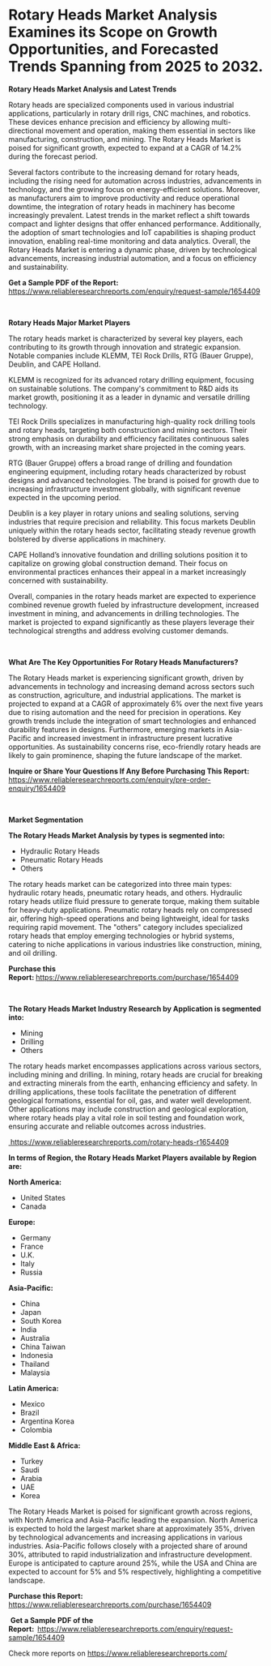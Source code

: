 <p><h1>Rotary Heads Market Analysis Examines its Scope on Growth Opportunities, and Forecasted Trends Spanning from 2025 to 2032.</h1></p><p><strong>Rotary Heads Market Analysis and Latest Trends</strong></p>
<p><p>Rotary heads are specialized components used in various industrial applications, particularly in rotary drill rigs, CNC machines, and robotics. These devices enhance precision and efficiency by allowing multi-directional movement and operation, making them essential in sectors like manufacturing, construction, and mining. The Rotary Heads Market is poised for significant growth, expected to expand at a CAGR of 14.2% during the forecast period.</p><p>Several factors contribute to the increasing demand for rotary heads, including the rising need for automation across industries, advancements in technology, and the growing focus on energy-efficient solutions. Moreover, as manufacturers aim to improve productivity and reduce operational downtime, the integration of rotary heads in machinery has become increasingly prevalent. Latest trends in the market reflect a shift towards compact and lighter designs that offer enhanced performance. Additionally, the adoption of smart technologies and IoT capabilities is shaping product innovation, enabling real-time monitoring and data analytics. Overall, the Rotary Heads Market is entering a dynamic phase, driven by technological advancements, increasing industrial automation, and a focus on efficiency and sustainability.</p></p>
<p><strong>Get a Sample PDF of the Report:&nbsp;</strong> <a href="https://www.reliableresearchreports.com/enquiry/request-sample/1654409?utm_campaign=1950&utm_medium=2&utm_source=Github&utm_content=ia&utm_term=23022025&utm_id=rotary-heads">https://www.reliableresearchreports.com/enquiry/request-sample/1654409</a></p>
<p>&nbsp;</p>
<p><strong>Rotary Heads Major Market Players</strong></p>
<p><p>The rotary heads market is characterized by several key players, each contributing to its growth through innovation and strategic expansion. Notable companies include KLEMM, TEI Rock Drills, RTG (Bauer Gruppe), Deublin, and CAPE Holland.</p><p>KLEMM is recognized for its advanced rotary drilling equipment, focusing on sustainable solutions. The company's commitment to R&D aids its market growth, positioning it as a leader in dynamic and versatile drilling technology. </p><p>TEI Rock Drills specializes in manufacturing high-quality rock drilling tools and rotary heads, targeting both construction and mining sectors. Their strong emphasis on durability and efficiency facilitates continuous sales growth, with an increasing market share projected in the coming years.</p><p>RTG (Bauer Gruppe) offers a broad range of drilling and foundation engineering equipment, including rotary heads characterized by robust designs and advanced technologies. The brand is poised for growth due to increasing infrastructure investment globally, with significant revenue expected in the upcoming period.</p><p>Deublin is a key player in rotary unions and sealing solutions, serving industries that require precision and reliability. This focus markets Deublin uniquely within the rotary heads sector, facilitating steady revenue growth bolstered by diverse applications in machinery.</p><p>CAPE Holland’s innovative foundation and drilling solutions position it to capitalize on growing global construction demand. Their focus on environmental practices enhances their appeal in a market increasingly concerned with sustainability.</p><p>Overall, companies in the rotary heads market are expected to experience combined revenue growth fueled by infrastructure development, increased investment in mining, and advancements in drilling technologies. The market is projected to expand significantly as these players leverage their technological strengths and address evolving customer demands.</p></p>
<p>&nbsp;</p>
<p><strong>What Are The Key Opportunities For Rotary Heads Manufacturers?</strong></p>
<p><p>The Rotary Heads market is experiencing significant growth, driven by advancements in technology and increasing demand across sectors such as construction, agriculture, and industrial applications. The market is projected to expand at a CAGR of approximately 6% over the next five years due to rising automation and the need for precision in operations. Key growth trends include the integration of smart technologies and enhanced durability features in designs. Furthermore, emerging markets in Asia-Pacific and increased investment in infrastructure present lucrative opportunities. As sustainability concerns rise, eco-friendly rotary heads are likely to gain prominence, shaping the future landscape of the market.</p></p>
<p><strong>Inquire or Share Your Questions If Any Before Purchasing This Report:</strong> <a href="https://www.reliableresearchreports.com/enquiry/pre-order-enquiry/1654409?utm_campaign=1950&utm_medium=2&utm_source=Github&utm_content=ia&utm_term=23022025&utm_id=rotary-heads">https://www.reliableresearchreports.com/enquiry/pre-order-enquiry/1654409</a></p>
<p>&nbsp;</p>
<p><strong>Market Segmentation</strong></p>
<p><strong>The Rotary Heads Market Analysis by types is segmented into:</strong></p>
<p><ul><li>Hydraulic Rotary Heads</li><li>Pneumatic Rotary Heads</li><li>Others</li></ul></p>
<p><p>The rotary heads market can be categorized into three main types: hydraulic rotary heads, pneumatic rotary heads, and others. Hydraulic rotary heads utilize fluid pressure to generate torque, making them suitable for heavy-duty applications. Pneumatic rotary heads rely on compressed air, offering high-speed operations and being lightweight, ideal for tasks requiring rapid movement. The "others" category includes specialized rotary heads that employ emerging technologies or hybrid systems, catering to niche applications in various industries like construction, mining, and oil drilling.</p></p>
<p><strong>Purchase this Report:&nbsp;</strong><a href="https://www.reliableresearchreports.com/purchase/1654409?utm_campaign=1950&utm_medium=2&utm_source=Github&utm_content=ia&utm_term=23022025&utm_id=rotary-heads">https://www.reliableresearchreports.com/purchase/1654409</a></p>
<p>&nbsp;</p>
<p><strong>The Rotary Heads Market Industry Research by Application is segmented into:</strong></p>
<p><ul><li>Mining</li><li>Drilling</li><li>Others</li></ul></p>
<p><p>The rotary heads market encompasses applications across various sectors, including mining and drilling. In mining, rotary heads are crucial for breaking and extracting minerals from the earth, enhancing efficiency and safety. In drilling applications, these tools facilitate the penetration of different geological formations, essential for oil, gas, and water well development. Other applications may include construction and geological exploration, where rotary heads play a vital role in soil testing and foundation work, ensuring accurate and reliable outcomes across industries.</p></p>
<p><a href="https://www.reliableresearchreports.com/rotary-heads-r1654409?utm_campaign=1950&utm_medium=2&utm_source=Github&utm_content=ia&utm_term=23022025&utm_id=rotary-heads">&nbsp;https://www.reliableresearchreports.com/rotary-heads-r1654409</a></p>
<p><strong>In terms of Region, the Rotary Heads Market Players available by Region are:</strong></p>
<p>
    <p> <strong> North America: </strong>
        <ul>
            <li>United States</li>
            <li>Canada</li>
        </ul>
        </p> 
    <p> <strong> Europe: </strong>
        <ul>
            <li>Germany</li>
            <li>France</li>
            <li>U.K.</li>
            <li>Italy</li>
            <li>Russia</li>
        </ul>
        </p> 
    <p> <strong> Asia-Pacific: </strong>
        <ul>
            <li>China</li>
            <li>Japan</li>
            <li>South Korea</li>
            <li>India</li>
            <li>Australia</li>
            <li>China Taiwan</li>
            <li>Indonesia</li>
            <li>Thailand</li>
            <li>Malaysia</li>
        </ul>
        </p> 
    <p> <strong> Latin America: </strong>
        <ul>
            <li>Mexico</li>
            <li>Brazil</li>
            <li>Argentina Korea</li>
            <li>Colombia</li>
        </ul>
        </p> 
    <p> <strong> Middle East & Africa: </strong>
        <ul>
            <li>Turkey</li>
            <li>Saudi</li>
            <li>Arabia</li>
            <li>UAE</li>
            <li>Korea</li>
        </ul>
    </p>
    </p>
<p><p>The Rotary Heads Market is poised for significant growth across regions, with North America and Asia-Pacific leading the expansion. North America is expected to hold the largest market share at approximately 35%, driven by technological advancements and increasing applications in various industries. Asia-Pacific follows closely with a projected share of around 30%, attributed to rapid industrialization and infrastructure development. Europe is anticipated to capture around 25%, while the USA and China are expected to account for 5% and 5% respectively, highlighting a competitive landscape.</p></p>
<p><strong>Purchase this Report: </strong><a href="https://www.reliableresearchreports.com/purchase/1654409?utm_campaign=1950&utm_medium=2&utm_source=Github&utm_content=ia&utm_term=23022025&utm_id=rotary-heads">https://www.reliableresearchreports.com/purchase/1654409</a></p>
<p>&nbsp;<strong>Get a Sample PDF of the Report:&nbsp;&nbsp;</strong><a href="https://www.reliableresearchreports.com/enquiry/request-sample/1654409?utm_campaign=1950&utm_medium=2&utm_source=Github&utm_content=ia&utm_term=23022025&utm_id=rotary-heads">https://www.reliableresearchreports.com/enquiry/request-sample/1654409</a></p>
<p><strong></strong></p>
<p>Check more reports on <a href="https://www.reliableresearchreports.com/?utm_campaign=1950&utm_medium=2&utm_source=Github&utm_content=ia&utm_term=23022025&utm_id=rotary-heads">https://www.reliableresearchreports.com/</a></p>